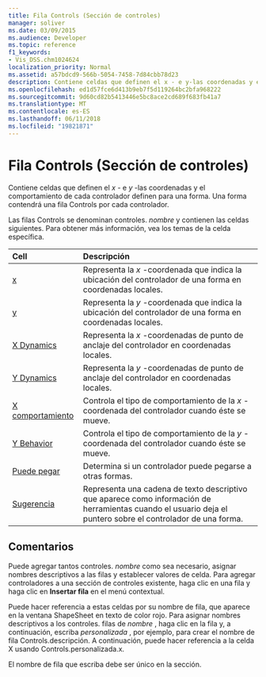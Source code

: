 ```yaml
---
title: Fila Controls (Sección de controles)
manager: soliver
ms.date: 03/09/2015
ms.audience: Developer
ms.topic: reference
f1_keywords:
- Vis_DSS.chm1024624
localization_priority: Normal
ms.assetid: a57bdcd9-566b-5054-7458-7d84cbb78d23
description: Contiene celdas que definen el x - e y-las coordenadas y el comportamiento de cada controlador definen para una forma. Una forma contendrá una fila Controls por cada controlador.
ms.openlocfilehash: ed1d57fce6d413b9eb7f5d119264bc2bfa968222
ms.sourcegitcommit: 9d60cd82b5413446e5bc8ace2cd689f683fb41a7
ms.translationtype: MT
ms.contentlocale: es-ES
ms.lasthandoff: 06/11/2018
ms.locfileid: "19821871"
---
```

# <a name="controls-row-controls-section"></a>Fila Controls (Sección de controles)

Contiene celdas que definen el *x* - e *y* -las coordenadas y el comportamiento de cada controlador definen para una forma. Una forma contendrá una fila Controls por cada controlador. 
  
Las filas Controls se denominan controles. *nombre* y contienen las celdas siguientes. Para obtener más información, vea los temas de la celda específica. 
  
|**Cell**|**Descripción**|
|:-----|:-----|
|[x](x-cell-controls-section.md) <br/> |Representa la *x* -coordenada que indica la ubicación del controlador de una forma en coordenadas locales.  <br/> |
|[y](y-cell-controls-section.md) <br/> |Representa la *y* -coordenada que indica la ubicación del controlador de una forma en coordenadas locales.  <br/> |
|[X Dynamics](x-dynamics-cell-controls-section.md) <br/> |Representa la *x* -coordenadas de punto de anclaje del controlador en coordenadas locales.  <br/> |
|[Y Dynamics](y-dynamics-cell-controls-section.md) <br/> |Representa la *y* -coordenadas de punto de anclaje del controlador en coordenadas locales.  <br/> |
|[X comportamiento](x-behavior-cell-controls-section.md) <br/> |Controla el tipo de comportamiento de la *x* -coordenada del controlador cuando éste se mueve.  <br/> |
|[Y Behavior](y-behavior-cell-controls-section.md) <br/> |Controla el tipo de comportamiento de la *y* -coordenada del controlador cuando éste se mueve.  <br/> |
|[Puede pegar](can-glue-cell-controls-section.md) <br/> |Determina si un controlador puede pegarse a otras formas.  <br/> |
|[Sugerencia](tip-cell-controls-section.md) <br/> |Representa una cadena de texto descriptivo que aparece como información de herramientas cuando el usuario deja el puntero sobre el controlador de una forma.  <br/> |
   
## <a name="remarks"></a>Comentarios

 Puede agregar tantos controles.  *nombre* como sea necesario, asignar nombres descriptivos a las filas y establecer valores de celda. Para agregar controladores a una sección de controles existente, haga clic en una fila y haga clic en **Insertar fila** en el menú contextual. 
  
Puede hacer referencia a estas celdas por su nombre de fila, que aparece en la ventana ShapeSheet en texto de color rojo. Para asignar nombres descriptivos a los controles. filas de *nombre* , haga clic en la fila y, a continuación, escriba *personalizada* , por ejemplo, para crear el nombre de fila Controls.descripción. A continuación, puede hacer referencia a la celda X usando Controls.personalizada.x. 
  
El nombre de fila que escriba debe ser único en la sección.
  

